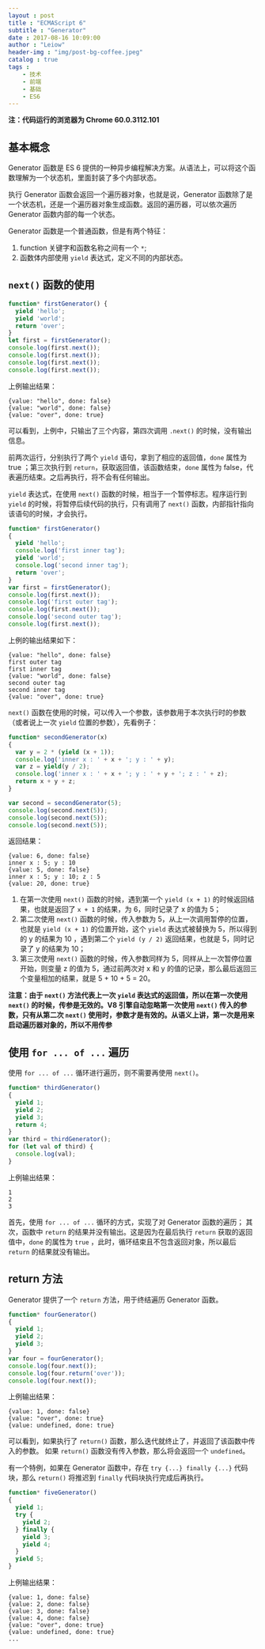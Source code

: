 ```yaml
---
layout : post
title : "ECMAScript 6"
subtitle : "Generator"
date : 2017-08-16 10:09:00
author : "Leiow"
header-img : "img/post-bg-coffee.jpeg"
catalog : true
tags : 
    - 技术
    - 前端
    - 基础
    - ES6
---
```


**注：代码运行的浏览器为 Chrome 60.0.3112.101**

## 基本概念

Generator 函数是 ES 6 提供的一种异步编程解决方案。从语法上，可以将这个函数理解为一个状态机，里面封装了多个内部状态。

执行 Generator 函数会返回一个遍历器对象，也就是说，Generator 函数除了是一个状态机，还是一个遍历器对象生成函数。返回的遍历器，可以依次遍历 Generator 函数内部的每一个状态。

Generator 函数是一个普通函数，但是有两个特征：
1. function 关键字和函数名称之间有一个 `*`;
2. 函数体内部使用 `yield` 表达式，定义不同的内部状态。

## `next()` 函数的使用

```javascript
function* firstGenerator() {
  yield 'hello';
  yield 'world';
  return 'over';
}
let first = firstGenerator();
console.log(first.next());
console.log(first.next());
console.log(first.next());
console.log(first.next());
```

上例输出结果：

```
{value: "hello", done: false}
{value: "world", done: false}
{value: "over", done: true}
```

可以看到，上例中，只输出了三个内容，第四次调用 `.next()` 的时候，没有输出信息。

前两次运行，分别执行了两个 `yield` 语句，拿到了相应的返回值，`done` 属性为 true ；第三次执行到 `return`，获取返回值，该函数结束，`done` 属性为 false，代表遍历结束。之后再执行，将不会有任何输出。

`yield` 表达式，在使用 `next()` 函数的时候，相当于一个暂停标志。程序运行到 `yield` 的时候，将暂停后续代码的执行，只有调用了 `next()` 函数，内部指针指向该语句的时候，才会执行。

```javascript
function* firstGenerator()
{
  yield 'hello';
  console.log('first inner tag');
  yield 'world';
  console.log('second inner tag');
  return 'over';
}
var first = firstGenerator();
console.log(first.next());
console.log('first outer tag');
console.log(first.next());
console.log('second outer tag');
console.log(first.next());
```

上例的输出结果如下：

```
{value: "hello", done: false}
first outer tag
first inner tag
{value: "world", done: false}
second outer tag
second inner tag
{value: "over", done: true}
```

`next()` 函数在使用的时候，可以传入一个参数，该参数用于本次执行时的参数（或者说上一次 `yield` 位置的参数），先看例子：

```javascript
function* secondGenerator(x)
{
  var y = 2 * (yield (x + 1));
  console.log('inner x : ' + x + '; y : ' + y);
  var z = yield(y / 2);
  console.log('inner x : ' + x + '; y : ' + y + '; z : ' + z);
  return x + y + z;
}

var second = secondGenerator(5);
console.log(second.next(5));
console.log(second.next(5));
console.log(second.next(5));
```

返回结果：

```
{value: 6, done: false}
inner x : 5; y : 10
{value: 5, done: false}
inner x : 5; y : 10; z : 5
{value: 20, done: true}
```

1. 在第一次使用 `next()` 函数的时候，遇到第一个 `yield (x + 1)` 的时候返回结果，也就是返回了 `x + 1` 的结果，为 6，同时记录了 x 的值为 5；
2. 第二次使用 `next()` 函数的时候，传入参数为 5，从上一次调用暂停的位置，也就是 `yield (x + 1)` 的位置开始，这个 `yield` 表达式被替换为 5，所以得到的 y 的结果为 10 ，遇到第二个 `yield (y / 2)` 返回结果，也就是 5，同时记录了 y 的结果为 10；
3. 第三次使用 `next()` 函数的时候，传入参数同样为 5，同样从上一次暂停位置开始，则变量 z 的值为 5，通过前两次对 x 和 y 的值的记录，那么最后返回三个变量相加的结果，就是 5 + 10 + 5 = 20。

**注意：由于 `next()` 方法代表上一次 `yield` 表达式的返回值，所以在第一次使用 `next()` 的时候，传参是无效的。V8 引擎自动忽略第一次使用 `next()` 传入的参数，只有从第二次 `next()` 使用时，参数才是有效的。从语义上讲，第一次是用来启动遍历器对象的，所以不用传参**

## 使用 `for ... of ...` 遍历

使用 `for ... of ...` 循环进行遍历，则不需要再使用 `next()`。

```javascript
function* thirdGenerator()
{
  yield 1;
  yield 2;
  yield 3;
  return 4;
}
var third = thirdGenerator();
for (let val of third) {
  console.log(val);
}
```

上例输出结果：

```
1
2
3
```

首先，使用 `for ... of ...` 循环的方式，实现了对 Generator 函数的遍历；
其次，函数中 `return` 的结果并没有输出。这是因为在最后执行 `return` 获取的返回值中，`done` 的属性为 `true` ，此时，循环结束且不包含返回对象，所以最后 `return` 的结果就没有输出。

## return 方法

Generator 提供了一个 `return` 方法，用于终结遍历 Generator 函数。

```javascript
function* fourGenerator()
{
  yield 1;
  yield 2;
  yield 3;
}
var four = fourGenerator();
console.log(four.next());
console.log(four.return('over'));
console.log(four.next());
```

上例输出结果：

```
{value: 1, done: false}
{value: "over", done: true}
{value: undefined, done: true}
```

可以看到，如果执行了 `return()` 函数，那么迭代就终止了，并返回了该函数中传入的参数。
如果 `return()` 函数没有传入参数，那么将会返回一个 `undefined`。

有一个特例，如果在 Generator 函数中，存在 `try {...} finally {...}` 代码块，那么 `return()` 将推迟到 `finally` 代码块执行完成后再执行。

```javascript
function* fiveGenerator()
{
  yield 1;
  try {
    yield 2;
  } finally {
    yield 3;
    yield 4;
  }
  yield 5;
}
```

上例输出结果：

```
{value: 1, done: false}
{value: 2, done: false}
{value: 3, done: false}
{value: 4, done: false}
{value: "over", done: true}
{value: undefined, done: true}
...
```


